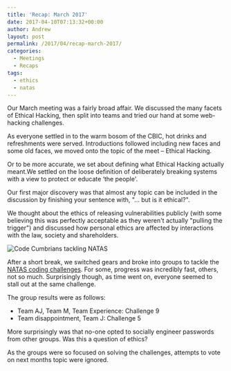 ```yaml
---
title: 'Recap: March 2017'
date: 2017-04-10T07:13:32+00:00
author: Andrew
layout: post
permalink: /2017/04/recap-march-2017/
categories:
  - Meetings
  - Recaps
tags:
  - ethics
  - natas
---
```

Our March meeting was a fairly broad affair. We discussed the many facets of Ethical Hacking, then split into teams and tried our hand at some web-hacking challenges.

<!--more-->

As everyone settled in to the warm bosom of the CBIC, hot drinks and refreshments were served. Introductions followed including new faces and some old faces, we moved onto the topic of the meet &#8211; Ethical Hacking.

Or to be more accurate, we set about defining what Ethical Hacking actually meant.We settled on the loose definition of deliberately breaking systems with a view to protect or educate &#8216;the people'.

Our first major discovery was that almost any topic can be included in the discussion by finishing your sentence with, "&#8230; but is it ethical?".

We thought about the ethics of releasing vulnerabilities publicly (with some believing this was perfectly acceptable as they weren't actually "pulling the trigger") and discussed how personal ethics are affected by interactions with the law, society and shareholders.

<img class="image-157 size-medium alignright" src="/assets/2017/03/img_20170329_203001_1024-300x225.jpg" alt="Code Cumbrians tackling NATAS" width="300" height="225" srcset="/assets/2017/03/img_20170329_203001_1024-300x225.jpg 300w, /assets/2017/03/img_20170329_203001_1024-768x576.jpg 768w, /assets/2017/03/img_20170329_203001_1024.jpg 1024w" sizes="(max-width: 300px) 100vw, 300px" /> 

After a short break, we switched gears and broke into groups to tackle the [NATAS coding challenges](http://overthewire.org/wargames/natas/). For some, progress was incredibly fast, others, not so much. Surprisingly though, as time went on, everyone seemed to stall out at the same challenge.

The group results were as follows:

  * Team AJ, Team M, Team Experience: Challenge 9
  * Team disappointment, Team J: Challenge 5

More surprisingly was that no-one opted to socially engineer passwords from other groups. Was this a question of ethics?

As the groups were so focused on solving the challenges, attempts to vote on next months topic were ignored.